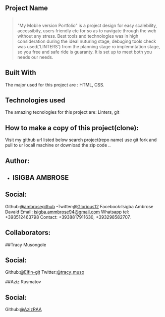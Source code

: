 ## Project Name
>\
"My Mobile version Portfolio"  is a project design for easy scalebility, accessibity, users friendly etc for so as to navigate through the web without any stress. Best tools and technologies was in high consideration during the ideal nuturing stage, debuging tools check was used('LINTERS') from the planning stage ro implemntation stage, so you free and safe ride is guaranty.
It is set up to meet both you needs our needs. 

## Built With
The major used for this project are : 
HTML,
CSS.

## Technologies used
The amazing tecnologies for this project are:
Linters,
git
 ## How to  make a copy of this project(clone):
 Visit my github url listed below
 search project(repo name)
 use git fork and pull to ur locall machine or download the zip code .. 

## Author:

- ## ISIGBA AMBROSE
 ## Social:
 Github:[@ambrosegithub](https://github.com/Ambrosegithub)
-Twitter:[@Glorious12](https:mobile.twitter.com/Glorious851)
 Facebook:Isigba Ambrose Davaid
 Email: isigba.ammbrose94@gmail.com
 Whatsapp tel: +393512463798
 Contact: +3938817911630, +393298582707.
 
 ## Collaborators:
 
 ##Tracy Musongole
  ## Social:
 Github:[@Elfin-git](https://github.com/Elfin-git)
 Twitter:[@tracy_muso](https://twitter.com/tracy_muso)
 
  ##Aziz Rusmatov
  ## Social:
 Github:[@AzizRAA](https://github.com/AzizRAA)
 

 
 
